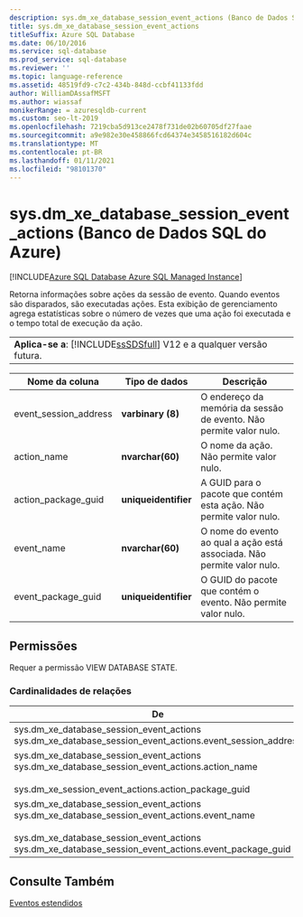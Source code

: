 ```yaml
---
description: sys.dm_xe_database_session_event_actions (Banco de Dados SQL do Azure)
title: sys.dm_xe_database_session_event_actions
titleSuffix: Azure SQL Database
ms.date: 06/10/2016
ms.service: sql-database
ms.prod_service: sql-database
ms.reviewer: ''
ms.topic: language-reference
ms.assetid: 48519fd9-c7c2-434b-848d-ccbf41133fdd
author: WilliamDAssafMSFT
ms.author: wiassaf
monikerRange: = azuresqldb-current
ms.custom: seo-lt-2019
ms.openlocfilehash: 7219cba5d913ce2478f731de02b60705df27faae
ms.sourcegitcommit: a9e982e30e458866fcd64374e3458516182d604c
ms.translationtype: MT
ms.contentlocale: pt-BR
ms.lasthandoff: 01/11/2021
ms.locfileid: "98101370"
---
```

# <a name="sysdm_xe_database_session_event_actions-azure-sql-database"></a>sys.dm_xe_database_session_event_actions (Banco de Dados SQL do Azure)
[!INCLUDE[Azure SQL Database Azure SQL Managed Instance](../../includes/applies-to-version/asdb-asdbmi.md)]

  Retorna informações sobre ações da sessão de evento. Quando eventos são disparados, são executadas ações. Esta exibição de gerenciamento agrega estatísticas sobre o número de vezes que uma ação foi executada e o tempo total de execução da ação.  
  
||  
|-|  
|**Aplica-se a**: [!INCLUDE[ssSDSfull](../../includes/sssdsfull-md.md)] V12 e a qualquer versão futura.|  
  
|Nome da coluna|Tipo de dados|Descrição|  
|-----------------|---------------|-----------------|  
|event_session_address|**varbinary (8)**|O endereço da memória da sessão de evento. Não permite valor nulo.|  
|action_name|**nvarchar(60)**|O nome da ação. Não permite valor nulo.|  
|action_package_guid|**uniqueidentifier**|A GUID para o pacote que contém esta ação. Não permite valor nulo.|  
|event_name|**nvarchar(60)**|O nome do evento ao qual a ação está associada. Não permite valor nulo.|  
|event_package_guid|**uniqueidentifier**|O GUID do pacote que contém o evento. Não permite valor nulo.|  
  
## <a name="permissions"></a>Permissões  
 Requer a permissão VIEW DATABASE STATE.  
  
### <a name="relationship-cardinalities"></a>Cardinalidades de relações  
  
|De|Para|Relationship|  
|----------|--------|------------------|  
|sys.dm_xe_database_session_event_actions sys.dm_xe_database_session_event_actions.event_session_address|sys.dm_xe_database_sessions. Address|Muitos para um|  
|sys.dm_xe_database_session_event_actions sys.dm_xe_database_session_event_actions.action_name<br /><br /> sys.dm_xe_session_event_actions.action_package_guid|sys.dm_xe_objects.name<br /><br /> sys.dm_xe_database_session_events sys.dm_xe_database_session_events.event_package_guid|Muitos para um|  
|sys.dm_xe_database_session_event_actions sys.dm_xe_database_session_event_actions.event_name<br /><br /> sys.dm_xe_database_session_event_actions sys.dm_xe_database_session_event_actions.event_package_guid|sys.dm_xe_objects.name<br /><br /> sys.dm_xe_objects.package_guid|Muitos para um|  
  
## <a name="see-also"></a>Consulte Também  
 [Eventos estendidos](../../relational-databases/extended-events/extended-events.md)  
  
  
